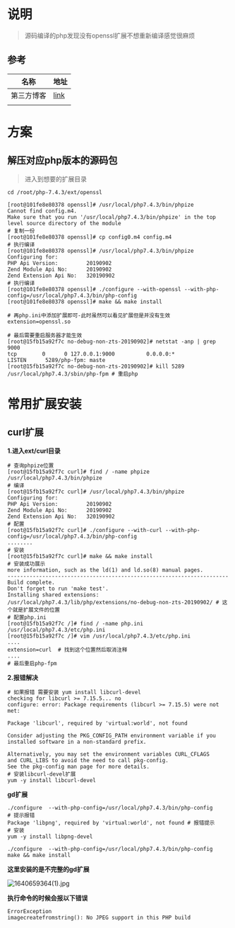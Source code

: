 # 说明

> 源码编译的php发现没有openssl扩展不想重新编译感觉很麻烦

## 参考

| 名称       | 地址                                                         |
| ---------- | ------------------------------------------------------------ |
| 第三方博客 | [link](https://blog.csdn.net/weixin_42392367/article/details/115564198) |
|            |                                                              |

# 方案

## 解压对应php版本的源码包

> 进入到想要的扩展目录

```shell
cd /root/php-7.4.3/ext/openssl

[root@101fe8e80378 openssl]# /usr/local/php7.4.3/bin/phpize
Cannot find config.m4. 
Make sure that you run '/usr/local/php7.4.3/bin/phpize' in the top level source directory of the module
# 复制一份
[root@101fe8e80378 openssl]# cp config0.m4 config.m4
# 执行编译
[root@101fe8e80378 openssl]# /usr/local/php7.4.3/bin/phpize
Configuring for:
PHP Api Version:         20190902
Zend Module Api No:      20190902
Zend Extension Api No:   320190902
# 执行编译
[root@101fe8e80378 openssl]# ./configure --with-openssl --with-php-config=/usr/local/php7.4.3/bin/php-config 
[root@101fe8e80378 openssl]# make && make install

# 再php.ini中添加扩展即可-此时虽然可以看见扩展但是并没有生效
extension=openssl.so

# 最后需要重启服务器才能生效
[root@15fb15a92f7c no-debug-non-zts-20190902]# netstat -anp | grep 9000
tcp        0      0 127.0.0.1:9000          0.0.0.0:*               LISTEN      5289/php-fpm: maste
[root@15fb15a92f7c no-debug-non-zts-20190902]# kill 5289
/usr/local/php7.4.3/sbin/php-fpm # 重启php

```

# 常用扩展安装

 ## curl扩展

**1.进入ext/curl目录**

```shell
# 查询phpize位置
[root@15fb15a92f7c curl]# find / -name phpize
/usr/local/php7.4.3/bin/phpize
# 编译
[root@15fb15a92f7c curl]# /usr/local/php7.4.3/bin/phpize
Configuring for:
PHP Api Version:         20190902
Zend Module Api No:      20190902
Zend Extension Api No:   320190902
# 配置
[root@15fb15a92f7c curl]# ./configure --with-curl --with-php-config=/usr/local/php7.4.3/bin/php-config 
........
# 安装
[root@15fb15a92f7c curl]# make && make install 
# 安装成功展示
more information, such as the ld(1) and ld.so(8) manual pages.
----------------------------------------------------------------------
Build complete.
Don't forget to run 'make test'.
Installing shared extensions:     /usr/local/php7.4.3/lib/php/extensions/no-debug-non-zts-20190902/ # 这个就是扩展文件的位置
# 配置php.ini  
[root@15fb15a92f7c /]# find / -name php.ini
/usr/local/php7.4.3/etc/php.ini
[root@15fb15a92f7c /]# vim /usr/local/php7.4.3/etc/php.ini
....
extension=curl  # 找到这个位置然后取消注释
....
# 最后重启php-fpm
```

**2.报错解决**

```shell
# 如果报错 需要安装 yum install libcurl-devel 
checking for libcurl >= 7.15.5... no
configure: error: Package requirements (libcurl >= 7.15.5) were not met:

Package 'libcurl', required by 'virtual:world', not found

Consider adjusting the PKG_CONFIG_PATH environment variable if you
installed software in a non-standard prefix.

Alternatively, you may set the environment variables CURL_CFLAGS
and CURL_LIBS to avoid the need to call pkg-config.
See the pkg-config man page for more details.
# 安装libcurl-devel扩展
yum -y install libcurl-devel 
```

**gd扩展**

```shell
./configure  --with-php-config=/usr/local/php7.4.3/bin/php-config
# 提示报错
Package 'libpng', required by 'virtual:world', not found # 报错提示
# 安装
yum -y install libpng-devel

./configure  --with-php-config=/usr/local/php7.4.3/bin/php-config
make && make install
```

**这里安装的是不完整的gd扩展**

![1640659364(1).jpg](https://s2.loli.net/2021/12/28/E6d9hbyYW8vfiFD.png)

**执行命令的时候会报以下错误**

```shell
ErrorException
imagecreatefromstring(): No JPEG support in this PHP build
```







